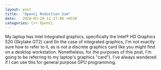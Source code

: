 ```yaml
---
layout: post
title:  "OpenCL Reduction Sum"
date:   2020-03-29 11:27:00 +0530
categories: C++ OpenCL
---
```


My laptop has Intel integrated graphics, specifically the Intel® HD Graphics 520 (Skylake GT2) card (In the case of integrated graphics, I'm not exactly sure how to refer to it, as is not a discrete graphics card like you might find on a desktop workstation. Nonetheless, for the purposes of this post, I'm going to be referring to my laptop's graphics "card"). I've always wondered if I can use this for general purpose GPU programming. 
